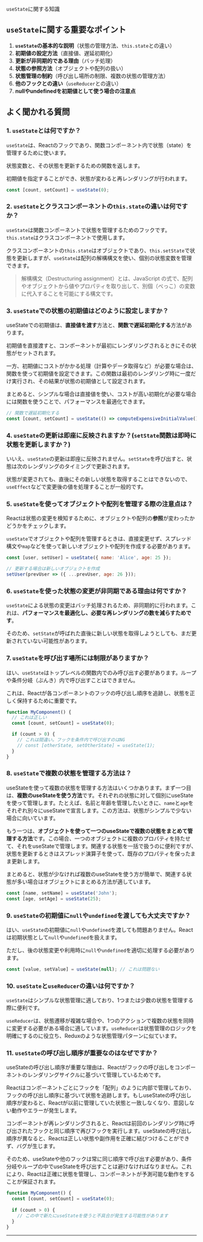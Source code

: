 `useState`に関する知識

## **`useState`に関する重要なポイント**

1. **`useState`の基本的な説明**（状態の管理方法、`this.state`との違い）
2. **初期値の設定方法**（直接値、遅延初期化）
3. **更新が非同期的である理由**（バッチ処理）
4. **状態の参照方法**（オブジェクトや配列の扱い）
5. **状態管理の制約**（呼び出し場所の制限、複数の状態の管理方法）
6. **他のフックとの違い**（`useReducer`との違い）
7. **nullやundefinedを初期値として使う場合の注意点**

## よく聞かれる質問

### 1. **`useState`とは何ですか？**
`useState`は、Reactのフックであり、関数コンポーネント内で状態（state）を管理するために使います。

状態変数と、その状態を更新するための関数を返します。

初期値を指定することができ、状態が変わると再レンダリングが行われます。

```jsx
const [count, setCount] = useState(0);
```

### 2. **`useState`とクラスコンポーネントの`this.state`の違いは何ですか？**
`useState`は関数コンポーネントで状態を管理するためのフックです。`this.state`はクラスコンポーネントで使用します。

クラスコンポーネントの`this.state`はオブジェクトであり、`this.setState`で状態を更新しますが、`useState`は配列の解構構文を使い、個別の状態変数を管理できます。

> 解構構文（Destructuring assignment）とは、JavaScript の式で、配列やオブジェクトから値やプロパティを取り出して、別個（べっこ）の変数に代入することを可能にする構文です。

### 3. **`useState`での状態の初期値はどのように設定しますか？**
useStateでの初期値は、**直接値を渡す**方法と、**関数で遅延初期化する**方法があります。

初期値を直接渡すと、コンポーネントが最初にレンダリングされるときにその状態がセットされます。

一方、初期値にコストがかかる処理（計算やデータ取得など）が必要な場合は、関数を使って初期値を設定できます。この関数は最初のレンダリング時に一度だけ実行され、その結果が状態の初期値として設定されます。

まとめると、シンプルな場合は直接値を使い、コストが高い初期化が必要な場合には関数を使うことで、パフォーマンスを最適化できます。

```jsx
// 関数で遅延初期化する
const [count, setCount] = useState(() => computeExpensiveInitialValue());
```

### 4. **`useState`の更新は即座に反映されますか？(`setState`関数は即時に状態を更新しますか？)**

いいえ、`useState`の更新は即座に反映されません。`setState`を呼び出すと、状態は次のレンダリングのタイミングで更新されます。

状態が変更されても、直後にその新しい状態を取得することはできないので、`useEffect`などで変更後の値を処理することが一般的です。

### 5. **`useState`を使ってオブジェクトや配列を管理する際の注意点は？**
Reactは状態の変更を検知するために、オブジェクトや配列の**参照**が変わったかどうかをチェックします。

`useState`でオブジェクトや配列を管理するときは、直接変更せず、スプレッド構文や`map`などを使って新しいオブジェクトや配列を作成する必要があります。

```jsx
const [user, setUser] = useState({ name: 'Alice', age: 25 });

// 更新する場合は新しいオブジェクトを作成
setUser(prevUser => ({ ...prevUser, age: 26 }));
```

### 6. **`useState`を使った状態の変更が非同期である理由は何ですか？**
`useState`による状態の変更はバッチ処理されるため、非同期的に行われます。これは、**パフォーマンスを最適化し、必要な再レンダリングの数を減らすためです**。

そのため、`setState`が呼ばれた直後に新しい状態を取得しようとしても、まだ更新されていない可能性があります。

### 7. **`useState`を呼び出す場所には制限がありますか？**
はい、`useState`はトップレベルの関数内でのみ呼び出す必要があります。ループや条件分岐（ぶんき）内で呼び出すことはできません。

これは、Reactが各コンポーネントのフックの呼び出し順序を追跡し、状態を正しく保持するために重要です。

```jsx
function MyComponent() {
  // これは正しい
  const [count, setCount] = useState(0);

  if (count > 0) {
    // これは間違い。フックを条件内で呼び出すのはNG
    // const [otherState, setOtherState] = useState(1);
  }
}
```

### 8. **`useState`で複数の状態を管理する方法は？**
useStateを使って複数の状態を管理する方法はいくつかあります。まず一つ目は、**複数のuseStateを使う方法**です。それぞれの状態に対して個別にuseStateを使って管理します。たとえば、名前と年齢を管理したいときに、`name`と`age`をそれぞれ別々にuseStateで宣言します。この方法は、状態がシンプルで少ない場合に向いています。

もう一つは、**オブジェクトを使って一つのuseStateで複数の状態をまとめて管理する方法**です。この場合、一つのオブジェクトに複数のプロパティを持たせて、それをuseStateで管理します。関連する状態を一括で扱うのに便利ですが、状態を更新するときはスプレッド演算子を使って、既存のプロパティを保ったまま更新します。

まとめると、状態が少なければ複数のuseStateを使う方が簡単で、関連する状態が多い場合はオブジェクトにまとめる方法が適しています。

```jsx
const [name, setName] = useState('John');
const [age, setAge] = useState(25);
```



### 9. **`useState`の初期値に`null`や`undefined`を渡しても大丈夫ですか？**
はい、`useState`の初期値に`null`や`undefined`を渡しても問題ありません。Reactは初期状態として`null`や`undefined`を扱えます。

ただし、後の状態変更や利用時に`null`や`undefined`を適切に処理する必要があります。

```jsx
const [value, setValue] = useState(null); // これは問題ない
```

### 10. **`useState`と`useReducer`の違いは何ですか？**
`useState`はシンプルな状態管理に適しており、1つまたは少数の状態を管理する際に便利です。

`useReducer`は、状態遷移が複雑な場合や、1つのアクションで複数の状態を同時に変更する必要がある場合に適しています。`useReducer`は状態管理のロジックを明確にするのに役立ち、Reduxのような状態管理パターンに似ています。

### 11. **`useState`の呼び出し順序が重要なのはなぜですか？**
useStateの呼び出し順序が重要な理由は、Reactがフックの呼び出しをコンポーネントのレンダリングサイクルに基づいて管理しているためです。

Reactはコンポーネントごとにフックを「配列」のように内部で管理しており、フックの呼び出し順序に基づいて状態を追跡します。もしuseStateの呼び出し順序が変わると、Reactが以前に管理していた状態と一致しなくなり、意図しない動作やエラーが発生します。

コンポーネントが再レンダリングされると、Reactは前回のレンダリング時に呼び出されたフックと同じ順序で再びフックを実行します。useStateの呼び出し順序が異なると、Reactは正しい状態や副作用を正確に結びつけることができず、バグが生じます。

そのため、useStateや他のフックは常に同じ順序で呼び出す必要があり、条件分岐やループの中でuseStateを呼び出すことは避けなければなりません。これにより、Reactは正確に状態を管理し、コンポーネントが予測可能な動作をすることが保証されます。



```jsx
function MyComponent() {
  const [count, setCount] = useState(0);
  
  if (count > 0) {
    // この中で新たにuseStateを使うと不具合が発生する可能性があります
  }
}
```

---

